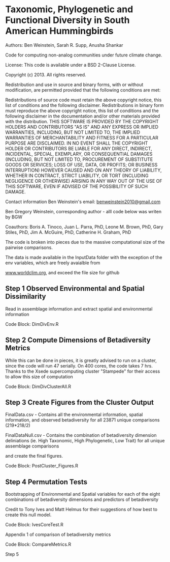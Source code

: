 Taxonomic, Phylogenetic and Functional Diversity in South American Hummingbirds
======

Authors: Ben Weinstein, Sarah R. Supp, Anusha Shankar

Code for computing non-analog communities under future climate change.

License: This code is available under a BSD 2-Clause License.

Copyright (c) 2013. All rights reserved.

Redistribution and use in source and binary forms, with or without modification, are permitted provided that the following conditions are met:

Redistributions of source code must retain the above copyright notice, this list of conditions and the following disclaimer. Redistributions in binary form must reproduce the above copyright notice, this list of conditions and the following disclaimer in the documentation and/or other materials provided with the distribution. THIS SOFTWARE IS PROVIDED BY THE COPYRIGHT HOLDERS AND CONTRIBUTORS "AS IS" AND ANY EXPRESS OR IMPLIED WARRANTIES, INCLUDING, BUT NOT LIMITED TO, THE IMPLIED WARRANTIES OF MERCHANTABILITY AND FITNESS FOR A PARTICULAR PURPOSE ARE DISCLAIMED. IN NO EVENT SHALL THE COPYRIGHT HOLDER OR CONTRIBUTORS BE LIABLE FOR ANY DIRECT, INDIRECT, INCIDENTAL, SPECIAL, EXEMPLARY, OR CONSEQUENTIAL DAMAGES (INCLUDING, BUT NOT LIMITED TO, PROCUREMENT OF SUBSTITUTE GOODS OR SERVICES; LOSS OF USE, DATA, OR PROFITS; OR BUSINESS INTERRUPTION) HOWEVER CAUSED AND ON ANY THEORY OF LIABILITY, WHETHER IN CONTRACT, STRICT LIABILITY, OR TORT (INCLUDING NEGLIGENCE OR OTHERWISE) ARISING IN ANY WAY OUT OF THE USE OF THIS SOFTWARE, EVEN IF ADVISED OF THE POSSIBILITY OF SUCH DAMAGE.

Contact information Ben Weinstein's email: benweinstein2010@gmail.com


Ben Gregory Weinstein, corresponding author - alll code below was writen by BGW

Coauthors: Boris A. Tinoco, Juan L. Parra, PhD, Leone M. Brown, PhD, Gary Stiles, PhD, Jim A. McGuire, PhD, Catherine H. Graham, PhD

The code is broken into pieces due to the massive computational size of the pairwise comparisons. 

The data is made available in the InputData folder with the exception of the env variables, which are freely avaialble from

www.worldclim.org, and exceed the file size for github

Step 1 Observed Environmental and Spatial Dissimilarity
----------------

Read in assemblage information and extract spatial and environmental information

Code Block: DimDivEnv.R

Step 2 Compute Dimensions of Betadiversity Metrics
------------------------------

While this can be done in pieces, it is greatly advised to run on a cluster, since the code will run 47 serially. On 400 cores, the code takes 7 hrs. 
Thanks to the Xsede supercomputing cluster "Stampede" for their access to allow this size of computation

Code Block: DimDivClusterAll.R

Step 3 Create Figures from the Cluster Output
--------------------------------

FinalData.csv - Contains all the environmental information, spatial information, and observed betadiversity for all 23871 unique comparisons (219*218/2)

FinalDataNull.csv - Contains the combination of betadiversity dimension deliniations (ie. High Taxonomic, High Phylogenetic, Low Trait) for all unique assemblage comparisons

and create the final figures.

Code Block: PostCluster_Figures.R

Step 4 Permutation Tests
--------------------------------------
Bootstrapping of Environmental and Spatial variables for each of the eight combinations of betadiversity dimensions and predictors of betadiversity

Credit to Tony Ives and Matt Helmus for their suggestions of how best to create this null model.

Code Block: IvesCoreTest.R


Appendix 1 of comparison of betadiversity metrics

Code Block: CompareMetrics.R

Step 5

